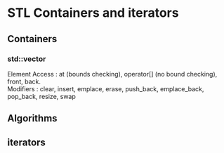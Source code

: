 
# STL Containers and iterators

## Containers
### std::vector
Element Access : at (bounds checking), operator[] (no bound checking), front, back. \
Modifiers : clear, insert, emplace, erase, push_back, emplace_back, pop_back, resize, swap
## Algorithms
## iterators

